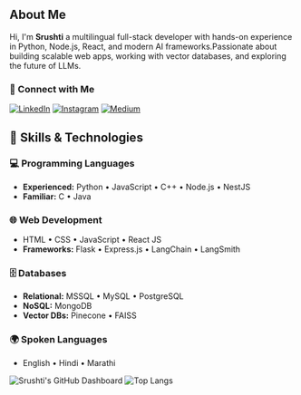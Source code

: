 ## About Me
Hi, I'm **Srushti** a multilingual full-stack developer with hands-on experience in Python, Node.js, React, and modern AI frameworks.Passionate about building scalable web apps, working with vector databases, and exploring the future of LLMs.

### 🔗 Connect with Me

[![LinkedIn](https://img.shields.io/badge/LinkedIn-blue?logo=linkedin)](https://www.linkedin.com/in/srushti-kashid-99baa5267)
[![Instagram](https://img.shields.io/badge/Instagram-E4405F?logo=instagram&logoColor=white)](https://www.instagram.com/srushti_36_)
[![Medium](https://img.shields.io/badge/Medium-black?logo=medium)](https://medium.com/@srushti0306)

## 🧠 Skills & Technologies

### 💻 Programming Languages
- **Experienced:** Python • JavaScript • C++ • Node.js • NestJS  
- **Familiar:** C • Java

### 🌐 Web Development
- HTML • CSS • JavaScript • React JS  
- **Frameworks:** Flask • Express.js • LangChain • LangSmith

### 🗄️ Databases
- **Relational:** MSSQL • MySQL • PostgreSQL  
- **NoSQL:** MongoDB  
- **Vector DBs:** Pinecone • FAISS

### 🌍 Spoken Languages
- English • Hindi • Marathi


![Srushti's GitHub Dashboard](https://github-readme-stats.vercel.app/api?username=Srushti0306&show_icons=true&bg_color=00000000)
![Top Langs](https://github-readme-stats.vercel.app/api/top-langs/?username=anuraghazra&layout=compact)

